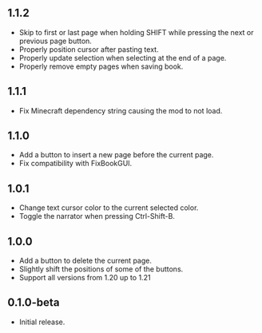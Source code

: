 ## 1.1.2

- Skip to first or last page when holding SHIFT while pressing the next or previous page button.
- Properly position cursor after pasting text.
- Properly update selection when selecting at the end of a page.
- Properly remove empty pages when saving book.

## 1.1.1

- Fix Minecraft dependency string causing the mod to not load.

## 1.1.0

- Add a button to insert a new page before the current page.
- Fix compatibility with FixBookGUI.

## 1.0.1

- Change text cursor color to the current selected color.
- Toggle the narrator when pressing Ctrl-Shift-B.

## 1.0.0

- Add a button to delete the current page.
- Slightly shift the positions of some of the buttons.
- Support all versions from 1.20 up to 1.21

## 0.1.0-beta

- Initial release.